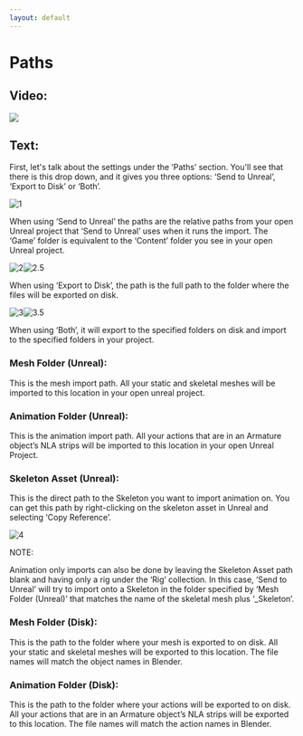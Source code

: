 ```yaml
---
layout: default
---
```


# Paths
## Video:
[![](https://blender-tools-documentation.s3.amazonaws.com/send-to-unreal/videos/thumbnails/paths.png)](https://www.youtube.com/watch?v=oVIKQVbXgbY&list=PLZlv_N0_O1gZfQaN9qXynWllL7bzX8H3t&index=5)

## Text:

First, let's talk about the settings under the ‘Paths’ section. You'll see that there is this drop down, and it gives you three options: ‘Send to Unreal’, ‘Export to Disk’ or ‘Both’. 

![1](https://blender-tools-documentation.s3.amazonaws.com/send-to-unreal/images/paths/1.png)

When using ‘Send to Unreal’ the paths are the relative paths from your open Unreal project that ‘Send to Unreal’ uses when it runs the import. The ‘Game’ folder is equivalent to the ‘Content’ folder you see in your open Unreal project.

![2](https://blender-tools-documentation.s3.amazonaws.com/send-to-unreal/images/paths/2.png)![2.5](https://blender-tools-documentation.s3.amazonaws.com/send-to-unreal/images/paths/2.5.png)

When using ‘Export to Disk’, the path is the full path to the folder where the files will be exported on disk.

![3](https://blender-tools-documentation.s3.amazonaws.com/send-to-unreal/images/paths/3.png)![3.5](https://blender-tools-documentation.s3.amazonaws.com/send-to-unreal/images/paths/3.5.png)

When using ‘Both’, it will export to the specified folders on disk and import to the specified folders in your project.

### Mesh Folder (Unreal):

This is the mesh import path. All your static and skeletal meshes will be imported to this location in your open unreal project.  


### Animation Folder (Unreal):

This is the animation import path. All your actions that are in an Armature object’s NLA strips will be imported to this location in your open Unreal Project.


### Skeleton Asset (Unreal):

This is the direct path to the Skeleton you want to import animation on. You can get this path by right-clicking on the skeleton asset in Unreal and selecting ‘Copy Reference’.

![4](https://blender-tools-documentation.s3.amazonaws.com/send-to-unreal/images/paths/4.png)

NOTE:

Animation only imports can also be done by leaving the Skeleton Asset path blank and having only a rig under the ‘Rig’ collection.  In this case, ‘Send to Unreal’ will try to import onto a Skeleton in the folder specified by ‘Mesh Folder (Unreal)’ that matches the name of the skeletal mesh plus ‘_Skeleton’.

### Mesh Folder (Disk):

This is the path to the folder where your mesh is exported to on disk. All your static and skeletal meshes will be exported to this location. The file names will match the object names in Blender.


### Animation Folder (Disk):

This is the path to the folder where your actions will be exported to on disk. All your actions that are in an Armature object’s NLA strips will be exported to this location. The file names will match the action names in Blender.